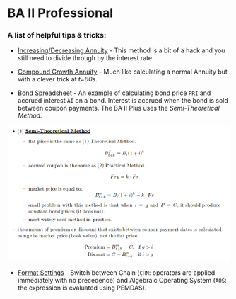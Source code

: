 # BA II Professional

### A list of helpful tips & tricks:
 
* [Increasing/Decreasing Annuity](http://www.actuarialoutpost.com/actuarial_discussion_forum/showthread.php?t=48035#3) - This method is a bit of a hack and you still need to divide through by the interest rate.

* [Compound Growth Annuity](https://www.youtube.com/watch?v=sEB-SG82lSM) - Much like calculating a normal Annuity but with a clever  trick at *t=60s*.

* [Bond Spreadsheet](https://www.youtube.com/watch?v=y9Hhad_CAHg) - An example of calculating bond price `PRI` and accrued interest `AI` on a bond. Interest is accrued when the bond is sold between coupon payments. The BA II Plus uses the *Semi-Theoretical Method*.

![semi theoretical](https://github.com/Infinite-Actuary/BA-II-Plus-Professional/blob/master/images/semi-theoretical-method.png)

* [Format Settings](https://www.youtube.com/watch?v=OWajtj8ewn0) - Switch between Chain (`CHN`: operators are applied immediately with no precedence) and Algebraic Operating System (`AOS`: the expression is evaluated using PEMDAS).
